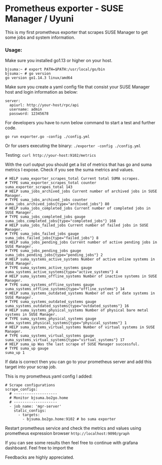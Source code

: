 # Prometheus exporter - SUSE Manager / Uyuni

This is my first prometheus exporter that scrapes SUSE Manager to get some jobs and system information.

### Usage:
Make sure you installed go1.13 or higher on your host. 

```
bjsuma:~ # export PATH=$PATH:/usr/local/go/bin
bjsuma:~ # go version
go version go1.14.3 linux/amd64

```

Make sure you create a yaml config file that consist your SUSE Manager host and login information as below:
```
server:
  apiurl: http://your-host/rpc/api
  username: admin
  password: 12345678
```

For developers you have to runn below command to start a test and further code.

```go run exporter.go -config ./config.yml```

Or for users executing the binary:
```./exporter -config ./config.yml```

Testing:
```curl http://your-host:9102/metrics```

With the curl output you should get a list of metrics that has go and suma metrics I expose. Check if you see the suma metrics and values.
```
# HELP suma_exporter_scrapes_total Current total SUMA scrapes.
# TYPE suma_exporter_scrapes_total counter
suma_exporter_scrapes_total 143
# HELP suma_jobs_archived_jobs Current number of archived jobs in SUSE Manager.
# TYPE suma_jobs_archived_jobs counter
suma_jobs_archived_jobs{type="archived_jobs"} 80
# HELP suma_jobs_completed_jobs Current number of completed jobs in SUSE Manager.
# TYPE suma_jobs_completed_jobs gauge
suma_jobs_completed_jobs{type="completed_jobs"} 168
# HELP suma_jobs_failed_jobs Current number of failed jobs in SUSE Manager.
# TYPE suma_jobs_failed_jobs gauge
suma_jobs_failed_jobs{type="failed_jobs"} 8
# HELP suma_jobs_pending_jobs Current number of active pending jobs in SUSE Manager.
# TYPE suma_jobs_pending_jobs gauge
suma_jobs_pending_jobs{type="pending_jobs"} 2
# HELP suma_systems_active_systems Number of active online systems in SUSE Manager.
# TYPE suma_systems_active_systems gauge
suma_systems_active_systems{type="active_systems"} 4
# HELP suma_systems_offline_systems Number of inactive systems in SUSE Manager.
# TYPE suma_systems_offline_systems gauge
suma_systems_offline_systems{type="offline_systems"} 14
# HELP suma_systems_outdated_systems Number of out of date systems in SUSE Manager.
# TYPE suma_systems_outdated_systems gauge
suma_systems_outdated_systems{type="outdated_systems"} 16
# HELP suma_systems_physical_systems Number of physical bare metal systems in SUSE Manager.
# TYPE suma_systems_physical_systems gauge
suma_systems_physical_systems{type="physical_systems"} 1
# HELP suma_systems_virtual_systems Number of virtual systems in SUSE Manager.
# TYPE suma_systems_virtual_systems gauge
suma_systems_virtual_systems{type="virtual_systems"} 17
# HELP suma_up Was the last scrape of SUSE Manager successful.
# TYPE suma_up gauge
suma_up 1
```

If data is correct then you can go to your prometheus server and add this target into your scrap job.

This is my prometheus.yaml config I added:
```
# Scrape configurations
scrape_configs:
  # --------------------
  # Monitor bjsuma.bo2go.home
  # --------------------
  - job_name: 'mgr-server'
    static_configs:
      - targets:
        - bjsuma.bo2go.home:9102 # bo suma exporter 

```
Restart prometheus service and check the metrics and values using prometheus expression browser
```http://localhost:9090/graph```

If you can see some results then feel free to continue with grafana dashboard.
Feel free to import the 

Feedbacks are highly appreciated.


